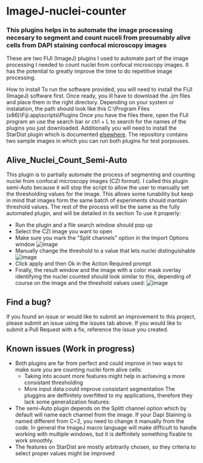 # ImageJ-nuclei-counter
### This plugins helps in to automate the image processing necesary to segment and count nuceli from presumably alive cells from DAPI staining confocal microscopy images
These are two FIJI (ImageJ) plugins I used to automate part of the image processing I needed to count nuclei from confocal microscopy images. It has the potential to greatly improve the time to do repetitive image processing.

How to install
To run the software provided, you will need to install the FIJI (ImageJ) software first. Once ready, you ill have to download the .ijm files and place them in the right directory. Depending on your system or instalation, the path should look like this C:\Program Files (x86)\Fiji.app\scripts\Plugins Once you have the files there, open the FIJI program an use the search bar or ctrl + L to search for the names of the plugins you just downloaded.
Additionally you will need to install the StarDist plugin which is documented [elsewhere](https://github.com/stardist/stardist).
The repository contains two sample images in which you can run both plugins for test porpouses.

## Alive_Nuclei_Count_Semi-Auto
This plugin is to partially automate the process of segmenting and counting nuclei from confocal microscopy images (CZI format). I called this plugin semi-Auto because it will stop the script to allow the user to manually set the thresholding values for the image. This allows some tunability but keep in mind that images form the same batch of experiments should mantain threshold values. The rest of the process will be the same as the fully automated plugin, and will be detailed in its section
To use it properly:
- Run the plugin and a file search window should pop up
- Select the CZI image you want to open
- Make sure you mark the "Split channels" option in the Import Options window
![image](https://github.com/user-attachments/assets/3c985e92-8213-4c4d-b454-7fc481665b0d)
- Manually change the threshold to a value that lets nuclei distinguishable
![image](https://github.com/user-attachments/assets/30c69f07-607d-4f13-a9ee-ab347755d3ee)
- Click apply and then Ok in the Action Required prompt
- Finally, the result window and the image with a color mask overlay identifying the nuclei counted should look similar to this, depending of course on the image and the threshold values used:
![image](https://github.com/user-attachments/assets/a6d83b54-d454-4d11-b138-84b8adee6532)






## Find a bug?
If you found an issue or would like to submit an improvement to this project, please submit an issue using the issues tab above. If you would like to submit a Pull Request with a fix, reference the issue you created.

## Known issues (Work in progress)
- Both plugins are far from perfect and could improve in two ways to make sure you are counting nuclei form alive cells:
  - Taking into acount more features might help in achieving a more consistant thresholding
  - More input data could improve consistant segmentation
The pluggins are deffinitely overfitted to my applications, therefore they lack some generalization features:
- The semi-Auto plugin depends on the Splitt channel option which by default will name each channel from the image. If your Dapi Staining is named different from C=2, you need to change it manually from the code. In general the ImageJ macro language will make difficult to handle working with multiple windows, but it is deffinitely something fixable to work smoothly.
- The features on StarDist are mostly arbitrarily chosen, so they criteria to select proper values might be improved
